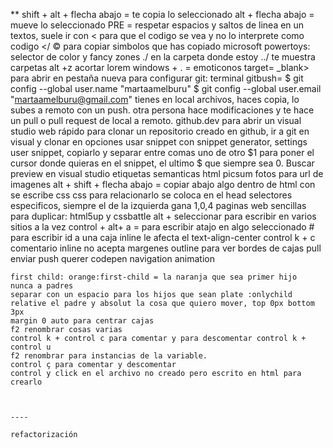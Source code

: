 
   ** <!-- atajos -->
    shift + alt + flecha abajo = te copia lo seleccionado
    alt + flecha abajo = mueve lo seleccionado
    PRE = respetar espacios y saltos de linea en un textos, suele ir con <code></code>
    &lt; para que el codigo se vea y no lo interprete como codigo &lt;/
    &copy; para copiar simbolos que has copiado
    microsoft powertoys: selector de color y fancy zones
    ./ en la carpeta donde estoy
    ../ te muestra carpetas
    alt +z acortar lorem
    windows + . = emoticonos
    target= _blank> para abrir en pestaña nueva
    para configurar git: terminal gitbush= 
    $ git config --global user.name "martaamelburu"
    $ git config --global user.email "martaamelburu@gmail.com"
    tienes en local archivos, haces copia, lo subes a remoto con un push. otra persona hace modificaciones
    y te hace un pull o pull request de local a remoto.
    github.dev para abrir un visual studio web rápido
    para clonar un repositorio creado en github, ir a git en visual y clonar en opciones
    usar snippet con snippet generator, settings user snippet, copiarlo y separar entre comas uno de otro
    $1 para poner el cursor donde quieras en el snippet, el ultimo $ que siempre sea 0.
    Buscar preview en visual studio
    etiquetas semanticas html
    picsum fotos para url de imagenes
    alt + shift + flecha abajo = copiar abajo algo
    dentro de html con <style> </style> se escribe css
    css para relacionarlo se coloca en el head
    selectores especificos, siempre el de la izquierda gana 1,0,4
    paginas web sencillas para duplicar: html5up y cssbattle
    alt + seleccionar para escribir en varios sitios a la vez
    control + alt+ a = para escribir atajo en algo seleccionado
    # para escribir id
    a una caja inline le afecta el text-align-center
    control k + c comentario
    inline no acepta margenes
    outline para ver bordes de cajas
    pull enviar push querer
    codepen navigation animation

    first child: orange:first-child = la naranja que sea primer hijo
    nunca a padres
    separar con un espacio para los hijos que sean plate :onlychild
    relative el padre y absolut la cosa que quiero mover, top 0px bottom 3px
    margin 0 auto para centrar cajas
    f2 renombrar cosas varias
    control k + control c para comentar y para descomentar control k + control u
    f2 renombrar para instancias de la variable.
    control ç para comentar y descomentar
    control y click en el archivo no creado pero escrito en html para crearlo



    ----

    refactorización